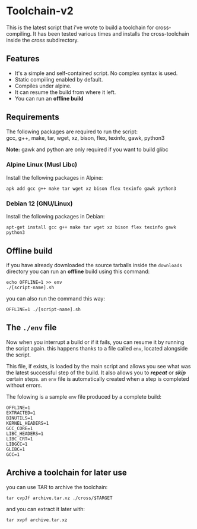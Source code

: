 # Toolchain-v2
This is the latest script that i've wrote to build a toolchain for cross-compiling.
It has been tested various times and installs the cross-toolchain inside the *cross* subdirectory.

## Features

* It's a simple and self-contained script. No complex syntax is used.
* Static compiling enabled by default.
* Compiles under alpine.
* It can resume the build from where it left.
* You can run an **offline build** 


## Requirements

The following packages are required to run the script: \
gcc, g++, make, tar, wget, xz, bison, flex, texinfo, gawk, python3


**Note:** gawk and python are only required if you want to build glibc

### Alpine Linux (Musl Libc)
Install the following packages in Alpine:

    apk add gcc g++ make tar wget xz bison flex texinfo gawk python3
    

###  Debian 12 (GNU/Linux)

Install the following packages in Debian:

    apt-get install gcc g++ make tar wget xz bison flex texinfo gawk python3

## Offline build
if you have already downloaded the source tarballs inside the `downloads` directory
you can run an **offline** build using this command:

    echo OFFLINE=1 >> env
    ./[script-name].sh


you can also run the command this way:

    OFFLINE=1 ./[script-name].sh

## The `./env` file
Now when you interrupt a build or if it fails, you can resume it by running the script again.
this happens thanks to a file called `env`, located alongside the script.

This file, if exists, is loaded by the main script and allows you see what was the latest successful step of the build. 
It also allows you to ***repeat*** or ***skip*** certain steps.
an `env` file is automatically created when a step is completed without errors.

The folowing is a sample `env` file produced by a complete build:

```
OFFLINE=1
EXTRACTED=1
BINUTILS=1
KERNEL_HEADERS=1
GCC_CORE=1
LIBC_HEADERS=1
LIBC_CRT=1
LIBGCC=1
GLIBC=1
GCC=1

```

## Archive a toolchain for later use

you can use TAR to archive the toolchain:

    tar cvpJf archive.tar.xz ./cross/$TARGET
    
and you can extract it later with:

    tar xvpf archive.tar.xz
